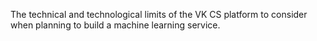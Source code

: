 The technical and technological limits of the VK CS platform to consider when planning to build a machine learning service.
